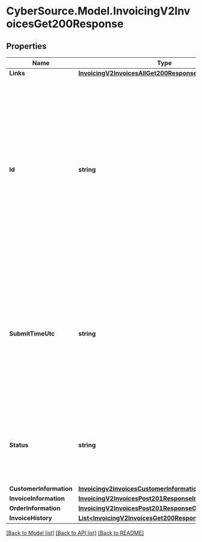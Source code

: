 # CyberSource.Model.InvoicingV2InvoicesGet200Response
## Properties

Name | Type | Description | Notes
------------ | ------------- | ------------- | -------------
**Links** | [**InvoicingV2InvoicesAllGet200ResponseLinks**](InvoicingV2InvoicesAllGet200ResponseLinks.md) |  | [optional] 
**Id** | **string** | An unique identification number generated by Cybersource to identify the submitted request. Returned by all services. It is also appended to the endpoint of the resource. On incremental authorizations, this value with be the same as the identification number returned in the original authorization response.  | [optional] 
**SubmitTimeUtc** | **string** | Time of request in UTC. Format: &#x60;YYYY-MM-DDThh:mm:ssZ&#x60; **Example** &#x60;2016-08-11T22:47:57Z&#x60; equals August 11, 2016, at 22:47:57 (10:47:57 p.m.). The &#x60;T&#x60; separates the date and the time. The &#x60;Z&#x60; indicates UTC.  Returned by Cybersource for all services.  | [optional] 
**Status** | **string** | The status of the invoice.  Possible values: - DRAFT - CREATED - SENT - PARTIAL - PAID - CANCELED - PENDING  | [optional] 
**CustomerInformation** | [**Invoicingv2invoicesCustomerInformation**](Invoicingv2invoicesCustomerInformation.md) |  | [optional] 
**InvoiceInformation** | [**InvoicingV2InvoicesPost201ResponseInvoiceInformation**](InvoicingV2InvoicesPost201ResponseInvoiceInformation.md) |  | [optional] 
**OrderInformation** | [**InvoicingV2InvoicesPost201ResponseOrderInformation**](InvoicingV2InvoicesPost201ResponseOrderInformation.md) |  | [optional] 
**InvoiceHistory** | [**List&lt;InvoicingV2InvoicesGet200ResponseInvoiceHistory&gt;**](InvoicingV2InvoicesGet200ResponseInvoiceHistory.md) |  | [optional] 

[[Back to Model list]](../README.md#documentation-for-models) [[Back to API list]](../README.md#documentation-for-api-endpoints) [[Back to README]](../README.md)

